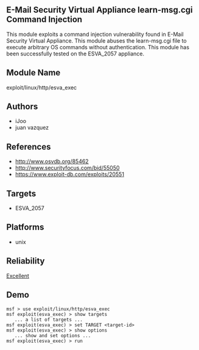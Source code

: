 ## E-Mail Security Virtual Appliance learn-msg.cgi Command Injection

This module exploits a command injection vulnerability found 
in E-Mail Security Virtual Appliance. This module abuses the 
learn-msg.cgi file to execute arbitrary OS commands without 
authentication. This module has been successfully tested on 
the ESVA_2057 appliance.


## Module Name
exploit/linux/http/esva_exec

## Authors
* iJoo
* juan vazquez


## References
* http://www.osvdb.org/85462
* http://www.securityfocus.com/bid/55050
* https://www.exploit-db.com/exploits/20551



## Targets
* ESVA_2057


## Platforms
* unix

## Reliability
[Excellent](https://github.com/rapid7/metasploit-framework/wiki/Exploit-Ranking)

## Demo

```
msf > use exploit/linux/http/esva_exec
msf exploit(esva_exec) > show targets
   ... a list of targets ...
msf exploit(esva_exec) > set TARGET <target-id>
msf exploit(esva_exec) > show options
   ... show and set options ...
msf exploit(esva_exec) > run
```
    
    